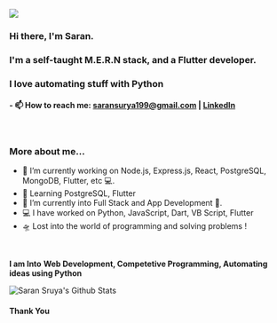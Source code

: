 ![](https://komarev.com/ghpvc/?username=saran-surya)

### Hi there, I'm Saran.
### I'm a self-taught M.E.R.N stack, and a Flutter developer.
### I love automating stuff with Python


#### - 📫 How to reach me: saransurya199@gmail.com | [LinkedIn](https://www.linkedin.com/in/saransurya/)

<br />

### More about me...

- 🔭 I’m currently working on Node.js, Express.js, React, PostgreSQL, MongoDB, Flutter, etc 💻.
- 🥀 Learning PostgreSQL, Flutter
- 🌱 I’m currently into Full Stack and App Development 🚀.
- 💻 I have worked on Python, JavaScript, Dart, VB Script, Flutter
- 🛸 Lost into the world of programming and solving problems !
<br/>

**I am Into**
**Web Development, Competetive Programming, Automating ideas using Python**
<br />


![Saran Sruya's Github Stats](https://github-readme-stats.vercel.app/api?username=saran-surya&show_icons=true&title_color=fff&icon_color=79ff97&text_color=9f9f9f&bg_color=151515)

#### Thank You
